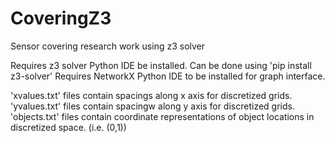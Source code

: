 # CoveringZ3
Sensor covering research work using z3 solver

Requires z3 solver Python IDE be installed. Can be done using 'pip install z3-solver'
Requires NetworkX Python IDE to be installed for graph interface.

'xvalues.txt' files contain spacings along x axis for discretized grids.
'yvalues.txt' files contain spacingw along y axis for discretized grids.
'objects.txt' files contain coordinate representations of object locations in discretized space. (i.e. (0,1))
